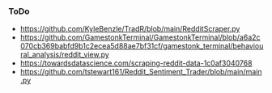 ### ToDo

* https://github.com/KyleBenzle/TradR/blob/main/RedditScraper.py
* https://github.com/GamestonkTerminal/GamestonkTerminal/blob/a6a2c070cb369babfd9b1c2ecea5d88ae7bf31cf/gamestonk_terminal/behavioural_analysis/reddit_view.py
* https://towardsdatascience.com/scraping-reddit-data-1c0af3040768
* https://github.com/tstewart161/Reddit_Sentiment_Trader/blob/main/main.py
